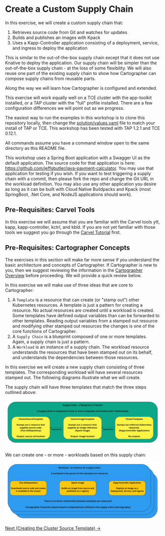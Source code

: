 # Create a Custom Supply Chain

In this exercise, we will create a custom supply chain that:

1. Retrieves source code from Git and watches for updates
2. Builds and publishes an images with Kpack
3. Uses a Kapp-Controller application consisting of a deployment, service, and ingress to deploy the application

This is similar to the out-of-the-box supply chain except that it does not use Knative to deploy the application.
Our supply chain will be simpler than the out-of-the-box supply chain - at the loss of some flexibility.
We will also reuse one part of the existing supply chain to show how Cartographer can compose supply
chains from reusable parts.

Along the way we will learn how Cartographer is configured and extended.

This exercise will work equally well on a TCE cluster with the app-toolkit installed, or a TAP cluster
with the "full" profile installed. There are a few configuration differences we will point out as we progress.

The easiest way to run the examples in this workshop is to clone this repository locally, then change the
[solution/values.yaml](./solution/values.yaml) file to match your install of TAP or TCE.
This workshop has been tested with TAP 1.2.1 and TCE 0.12.1.

All commands assume you have a command window open to the same directory as this README file.

This workshop uses a Spring Boot application with a Swagger UI as the default application. The source code for that
application is here: https://github.com/jeffgbutler/java-payment-calculator. You may use that application for testing
if you wish. If you want to test triggering a supply chain with a commit, then please fork the repo and change the
Git URL in the workload definition. You may also use any other application you desire as long as it can be built with
Cloud Native Buildpacks and Kpack (most SpringBoot, .Net Core, and NodeJS applications should work).

## Pre-Requisites: Carvel Tools

In this exercise we will assume that you are familiar with the Carvel tools ytt, kapp, kapp-controller, kctrl, and kbld.
If you are not yet familiar with those tools we suggest you go through the
[Carvel Tutorial](../90-Carvel/README.md) first.

## Pre-Requisites: Cartographer Concepts

The exercises in this section will make far more sense if you understand the basic architecture and concepts
of Cartographer. If Cartographer is new to you, then we suggest reviewing the information in the
[Cartographer Overview](../06-cartographer/README.md) before proceeding. We will provide a quick review below.

In this exercise we will make use of three ideas that are core to Cartographer:

1. A `Template` is a resource that can create (or "stamp out") other Kubernetes resources. A template is just a pattern
   for creating a resource. No actual resources are created until a workload is created. Some templates have defined
   output variables than can be forwarded to other templates. Reading output variables from a stamped out resource and
   modifying other stamped out resources the changes is one of the core functions of Cartographer.
2. A `Supply Chain` is a blueprint composed of one or more templates. Again, a supply chain is just a pattern.
3. A `Workload` is an instance of a supply chain. The workload resource understands the resources that have been stamped
   out on its behalf, and understands the dependencies between those resources.

In this exercise we will create a new supply chain consisting of three templates. The corresponding workload
will have several resources stamped out. The following diagrams illustrate what we will create.

The supply chain will have three templates that match the three steps outlined above:

![Supply Chain](./images/SupplyChain.jpg)

We can create one - or more - workloads based on this supply chain:

![Workload](./images/Workload.jpg)

[Next (Creating the Cluster Source Template) -&gt;](01-ClusterSourceTemplate.md)
